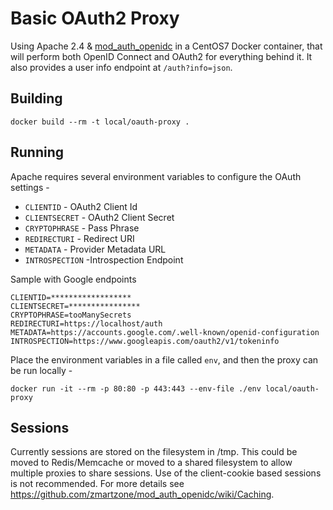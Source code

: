 # Basic OAuth2 Proxy 
Using Apache 2.4 & [mod_auth_openidc](https://github.com/zmartzone/mod_auth_openidc) in a CentOS7 Docker container, that will perform both OpenID Connect and OAuth2 for everything behind it. It also provides a user info endpoint at `/auth?info=json`.

## Building 
    docker build --rm -t local/oauth-proxy .

## Running
Apache requires several environment variables to configure the OAuth settings -
* `CLIENTID` - OAuth2 Client Id
* `CLIENTSECRET` - OAuth2 Client Secret
* `CRYPTOPHRASE` - Pass Phrase
* `REDIRECTURI` - Redirect URI
* `METADATA` - Provider Metadata URL
* `INTROSPECTION` -Introspection Endpoint

Sample with Google endpoints 
    
    CLIENTID=******************
    CLIENTSECRET=****************
    CRYPTOPHRASE=tooManySecrets
    REDIRECTURI=https://localhost/auth
    METADATA=https://accounts.google.com/.well-known/openid-configuration
    INTROSPECTION=https://www.googleapis.com/oauth2/v1/tokeninfo

Place the environment variables in a file called `env`, and then the proxy can be run locally - 

    docker run -it --rm -p 80:80 -p 443:443 --env-file ./env local/oauth-proxy

## Sessions
Currently sessions are stored on the filesystem in /tmp. This could be moved to Redis/Memcache or moved to a shared filesystem to allow multiple proxies to share sessions. Use of the client-cookie based sessions is not recommended. For more details see https://github.com/zmartzone/mod_auth_openidc/wiki/Caching.

